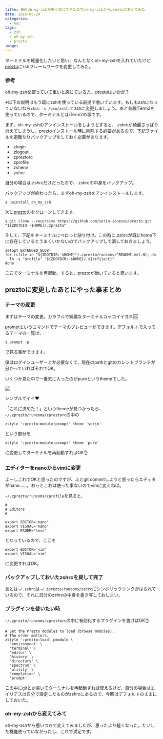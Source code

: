 ```yaml
---
title: 最近oh-my-zshが重く感じてきたのでoh-my-zshからpreztoに変えてみた
date: 2016-06-24
categories:
  - mac
tags:
  - zsh
  - oh-my-zsh
  - prezto
image:
---
```

ターミナルを軽量化したいと思い、なんとなくoh-my-zshを入れていたけど[prezto](https://github.com/sorin-ionescu/prezto)にzshフレームワークを変更してみた。

<!--more-->

### 参考

[oh-my-zshを使っていて重いと感じている方、preztoはいかが？](//qiita.com/kei_q/items/814ec412b3c28f580927)

※以下の説明はもう既にzshを使っている前提で書いています。もしもzshになっていないなら`chsh -s /bin/zsh`してzshに変更しましょう。あと普段iTerm2を使っているので、ターミナルとはiTerm2の事です。

まず、oh-my-zshのアンインストールをしようとすると、.zshrcが綺麗さっぱり消えてしまうし、preztoインストール時に削除する必要があるので、下記ファイルを避難なりバックアップをしておく必要があります。

  * .zlogin
  * .zlogout
  * .zpreztorc
  * .zprofile
  * .zshenv
  * .zshrc

自分の場合は.zshrcだけだったので、.zshrcの中身をバックアップ。

バックアップが終わったら、まずoh-my-zshをアンインストールします。

```
$ uninstall_oh_my_zsh
```

次に[prezto](https://github.com/sorin-ionescu/prezto)のをクローンしてきます。

```
$ git clone --recursive https://github.com/sorin-ionescu/prezto.git "${ZDOTDIR:-$HOME}/.zprezto"
```

そして、下記をターミナルにペロっと貼り付け。この時に.zshrcが既にhome下に存在しているとうまくいかないのでバックアップして消しておきましょう。

```
setopt EXTENDED_GLOB
for rcfile in "${ZDOTDIR:-$HOME}"/.zprezto/runcoms/^README.md(.N); do
  ln -s "$rcfile" "${ZDOTDIR:-$HOME}/.${rcfile:t}"
done
```

ここでターミナルを再起動。すると、preztoが動いていると思います。

## preztoに変更したあとにやった事まとめ

### テーマの変更

まずはテーマの変更。カラフルで綺麗なターミナルカッコイイヨネ🆒

promptというコマンドでテーマのプレビューができます。デフォルトで入ってるテーマの一覧は、

```
$ prompt -p
```

で見る事ができます。

僕はログインユーザーとか必要なくて、現在のpathとgitのカレントブランチが分かっていればそれでOK。

いくつか見た中で一番気に入ったのがpureというthemeでした。

![](//cl.ly/011w0e1h1F2J/Image%202016-06-24%20at%209.25.57%20%E5%8D%88%E5%BE%8C.png)

シンプルでイイ❤️

「これに決めた！」というthemeが見つかったら、`~/.zprezto/runcoms/zpreztorc`の中の

```
zstyle ':prezto:module:prompt' theme 'sorin'
```

という部分を

```
zstyle ':prezto:module:prompt' theme 'pure'
```

に変更してターミナルを再起動すればOK👌

### エディターをnanoからvimに変更

よーしこれでOKと思ったのですが、ふとgit commitしようと思ったらエディタがnano……。おっとこれは使った事ないのでvimに変えねば。

`~/.zprezto/runcoms/zprofile`を見ると、

```
#
# Editors
#

export EDITOR='nano'
export VISUAL='nano'
export PAGER='less'
```

となっているので、ここを

```
export EDITOR='vim'
export VISUAL='vim'
```

に変更すればOK。

### バックアップしておいたzshrcを戻して完了

あとは`~/.zshrc`は`~/.zprezto/runcoms/zshrc`にシンボリックリンクがはられているので、それに自分のzshrcの中身を書き写しておしまい。

### プラグインを使いたい時

`~/.zprezto/runcoms/zpreztorc`の中に有効化するプラグインを書けばOK👌

```
# Set the Prezto modules to load (browse modules).
# The order matters.
zstyle ':prezto:load' pmodule \
  'environment' \
  'terminal' \
  'editor' \
  'history' \
  'directory' \
  'spectrum' \
  'utility' \
  'completion' \
  'prompt'
```

この中にgitとか書いてターミナルを再起動すれば使えるけど、自分の場合はエイリアスは自分で設定したものがzshrcにあるので、今回はデフォルトのままにしておいた。

### oh-my-zshから変えてみて

oh-my-zshから思いつきで変えてみましたが、思ったより軽くなった。たいした機能使っていなかったし、これで満足です。
